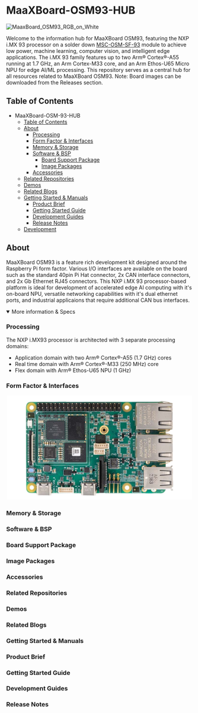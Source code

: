   # MaaXBoard-OSM93-HUB


![MaaxBoard_OSM93_RGB_on_White](https://github.com/user-attachments/assets/92fdf08f-fdc2-4563-8b48-1a33d4816235)

Welcome to the information hub for MaaXBoard OSM93, featuring the NXP i.MX 93 processor on a solder down [MSC-OSM-SF-93](https://embedded.avnet.com/product/msc-osm-sf-imx93/) module to achieve low power, machine learning, computer vision, and intelligent edge applications. The i.MX 93 family features up to two Arm® Cortex®-A55 running at 1.7 GHz, an Arm Cortex-M33 core, and an Arm Ethos-U65 Micro NPU for edge AI/ML processing. This repository serves as a central hub for all resources related to MaaXBoard OSM93.
Note: Board images can be downloaded from the Releases section.


## Table of Contents 
- MaaXBoard-OSM-93-HUB
  - [Table of Contents](https://github.com/Avnet/MaaXBoard-OSM93-HUB?tab=readme-ov-file#table-of-contents)
  - [About](https://github.com/Avnet/MaaXBoard-OSM93-HUB?tab=readme-ov-file#about)
    - [Processing](https://github.com/Avnet/MaaXBoard-OSM93-HUB?tab=readme-ov-file#processing)
    - [Form Factor & Interfaces](https://github.com/Avnet/MaaXBoard-OSM93-HUB?tab=readme-ov-file#form-factor--interfaces)
    - [Memory & Storage](https://github.com/Avnet/MaaXBoard-OSM93-HUB?tab=readme-ov-file#memory--storage)
    - [Software & BSP](https://github.com/Avnet/MaaXBoard-OSM93-HUB?tab=readme-ov-file#software--bsp)
      - [Board Support Package](https://github.com/Avnet/MaaXBoard-OSM93-HUB?tab=readme-ov-file#board-support-package)
      - [Image Packages](https://github.com/Avnet/MaaXBoard-OSM93-HUB?tab=readme-ov-file#image-packages)
    - [Accessories](https://github.com/Avnet/MaaXBoard-OSM93-HUB?tab=readme-ov-file#accessories)
  - [Related Repositories](https://github.com/Avnet/MaaXBoard-OSM93-HUB?tab=readme-ov-file#related-repositories)
  - [Demos](https://github.com/Avnet/MaaXBoard-OSM93-HUB?tab=readme-ov-file#demos)
  - [Related Blogs](https://github.com/Avnet/MaaXBoard-OSM93-HUB?tab=readme-ov-file#related-blogs)
  - [Getting Started & Manuals](https://github.com/Avnet/MaaXBoard-OSM93-HUB?tab=readme-ov-file#getting-started--manuals)
      - [Product Brief](https://github.com/Avnet/MaaXBoard-OSM93-HUB?tab=readme-ov-file#product-brief)
      - [Getting Started Guide](https://github.com/Avnet/MaaXBoard-OSM93-HUB?tab=readme-ov-file#getting-started-guide)
      - [Development Guides](https://github.com/Avnet/MaaXBoard-OSM93-HUB?tab=readme-ov-file#development-guides)
      - [Release Notes](https://github.com/Avnet/MaaXBoard-OSM93-HUB?tab=readme-ov-file#release-notes)
  - [Development](https://github.com/Avnet/MaaXBoard-OSM93-HUB/tree/main/Development)
   
## About

MaaXBoard OSM93 is a feature rich development kit designed around the Raspberry Pi form factor. Various I/O interfaces are available on the board such as the standard 40pin Pi Hat connector, 2x CAN interface connectors, and 2x Gb Ethernet RJ45 connectors. This NXP i.MX 93 processor-based platform is ideal for development of accelerated edge AI computing with it's on-board NPU, versatile networking capabilities with it's dual ethernet ports, and industrial applicaions that require additional CAN bus interfaces. 

<details open>
    <summary>More information & Specs</summary>

### Processing

The NXP i.MX93 processor is architected with 3 separate processing domains: 
- Application domain with two Arm® Cortex®-A55 (1.7 GHz) cores 
- Real time domain with Arm® Cortex®-M33 (250 MHz) core
- Flex domain with Arm® Ethos-U65 NPU (1 GHz)

### Form Factor & Interfaces

<p align="center">
    <img src=".assets/image.png" width="500">
</p>


### Memory & Storage

### Software & BSP

### Board Support Package

### Image Packages

### Accessories

### Related Repositories

### Demos

### Related Blogs

### Getting Started & Manuals

### Product Brief

### Getting Started Guide

### Development Guides

### Release Notes

